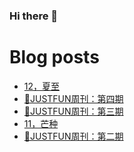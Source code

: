 ### Hi there 👋

<!--
**rebron1900/rebron1900** is a ✨ _special_ ✨ repository because its `README.md` (this file) appears on your GitHub profile.

Here are some ideas to get you started:

- 🔭 I’m currently working on ...
- 🌱 I’m currently learning ...
- 👯 I’m looking to collaborate on ...
- 🤔 I’m looking for help with ...
- 💬 Ask me about ...
- 📫 How to reach me: ...
- 😄 Pronouns: ...
- ⚡ Fun fact: ...
-->



# Blog posts
<!-- BLOG-POST-LIST:START -->
- [12，夏至](https://1900.live/12-xia-zhi/)
- [🤣JUSTFUN周刊：第四期](https://1900.live/justfunzhou-kan-di-si-qi/)
- [🤣JUSTFUN周刊：第三期](https://1900.live/justfunzhou-kan-di-san-qi/)
- [11，芒种](https://1900.live/11-mang-chong/)
- [🤣JUSTFUN周刊：第二期](https://1900.live/justfunzhou-kan-di-er-qi/)
<!-- BLOG-POST-LIST:END -->
